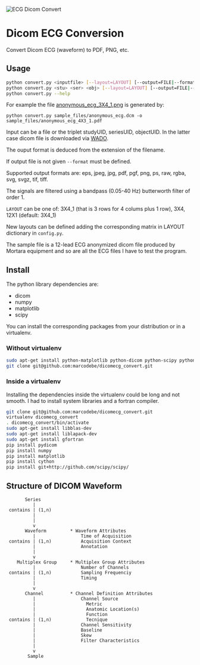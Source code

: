 [logo]: https://raw.github.com/marcodebe/dicomecg_convert/master/images/logo.png
![ECG Dicom Convert][logo]

Dicom ECG Conversion
====================
Convert Dicom ECG (waveform) to PDF, PNG, etc.

Usage
-----
```bash
python convert.py <inputfile> [--layout=LAYOUT] [--output=FILE|--format=FMT]
python convert.py <stu> <ser> <obj> [--layout=LAYOUT] [--output=FILE|--format=FMT]
python convert.py --help
```
For example the file [anonymous\_ecg\_3X4\_1.png](https://github.com/marcodebe/dicomecg_convert/blob/master/sample_files/anonymous_ecg_3X4_1.png)
is generated by:
```
python convert.py sample_files/anonymous_ecg.dcm -o sample_files/anonymous_ecg_4X3_1.pdf
```

Input can be a file or the triplet studyUID, seriesUID, objectUID. In the latter
case dicom file is downloaded via [WADO](http://medical.nema.org/Dicom/2011/11_18pu.pdf).

The ouput format is deduced from the extension of the filename.

If output file is not given ```--format``` must be defined.

Supported output formats are: eps, jpeg, jpg, pdf, pgf, png, ps, raw, rgba, svg, svgz, tif, tiff.

The signals are filtered using a bandpass (0.05-40 Hz) butterworth filter of order 1.

```LAYOUT``` can be one of: 3X4\_1 (that is 3 rows for 4 colums plus 1 row), 3X4, 12X1 (default: 3X4_1)

New layouts can be defined adding the corresponding matrix in LAYOUT dictionary in ```config.py```.

The sample file is a 12-lead ECG anonymized  dicom file produced
by Mortara equipment and so are all the ECG files I have to test the program.

Install
-------
The python library dependencies are:
* dicom
* numpy
* matplotlib
* scipy

You can install the corresponding packages from your distribution or in a virtualenv.

### Without virtualenv
```bash
sudo apt-get install python-matplotlib python-dicom python-scipy python-numpy
git clone git@github.com:marcodebe/dicomecg_convert.git
```

### Inside a virtualenv

Installing the dependencies inside the virtualenv could be long and not smooth.
I had to install system libraries and a fortran compiler.

```bash
git clone git@github.com:marcodebe/dicomecg_convert.git
virtualenv dicomecg_convert
. dicomecg_convert/bin/activate
sudo apt-get install libblas-dev
sudo apt-get install liblapack-dev 
sudo apt-get install gfortran
pip install pydicom
pip install numpy
pip install matplotlib
pip install cython
pip install git+http://github.com/scipy/scipy/
```

Structure of DICOM Waveform
---------------------------
```
       Series
          |
 contains | (1,n)
          |
          |
          v
       Waveform         * Waveform Attributes
          |                 Time of Acquisition
 contains | (1,n)           Acquisition Context
          |                 Annotation
          |
          v
    Multiplex Group     * Multiplex Group Attributes
          |                 Number of Channels
 contains | (1,n)           Sampling Frequenciy
          |                 Timing
          |
          v
       Channel          * Channel Definition Attributes
          |                 Channel Source
          |                   Metric
          |                   Anatomic Location(s)
          |                   Function
 contains | (1,n)             Tecnique
          |                 Channel Sensitivity
          |                 Baseline
          |                 Skew
          |                 Filter Characteristics
          |
          v
        Sample

```
